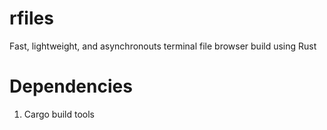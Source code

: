 # rfiles
Fast, lightweight, and asynchronouts terminal file browser build using Rust

# Dependencies

1. Cargo build tools
